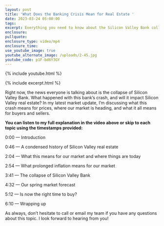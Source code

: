 ```yaml
---
layout: post
title: 'What Does the Banking Crisis Mean for Real Estate '
date: 2023-03-24 05:00:00
tags:
excerpt: Everything you need to know about the Silicon Valley Bank collapse.
enclosure:
pullquote:
enclosure_type: video/mp4
enclosure_time:
use_youtube_image: true
youtube_alternate_image: /uploads/2-45.jpg
youtube_code: p1F-bd6Y3GY
---
```

{% include youtube.html %}

{% include excerpt.html %}

Right now, the news everyone is talking about is the collapse of Silicon Valley Bank. What happened with this bank’s crash, and will it impact Silicon Valley real estate? In my latest market update, I’m discussing what this crash means for prices, where our market is heading, and what it all means for buyers and sellers.&nbsp;

**You can listen to my full explanation in the video above or skip to each topic using the timestamps provided:**

0:00 — Introduction&nbsp;

0:46 — A condensed history of Silicon Valley real estate

2:04 — What this means for our market and where things are today

2:54 — What prolonged inflation means for our market

3:41 — The collapse of Silicon Valley Bank

4:32 — Our spring market forecast

5:12 — Is now the right time to buy?&nbsp;

6:10 — Wrapping up

As always, don’t hesitate to call or email my team if you have any questions about this topic. I look forward to hearing from you!